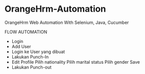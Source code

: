 # OrangeHrm-Automation
OrangeHrm Web Automation With Selenium, Java, Cucumber

FLOW AUTOMATION
- Login
- Add User
- Login ke User yang dibuat
- Lakukan Punch-In
- Edit Profile
    Pilih nationality
    Pilih marital status
    Pilih gender
    Save
- Lakukan Punch-out
